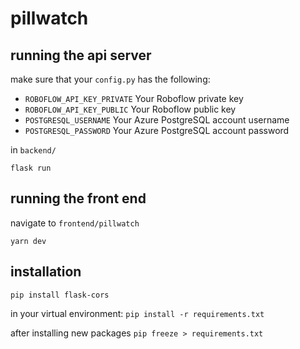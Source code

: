 # pillwatch

## running the api server 
make sure that your `config.py` has the following: 
- `ROBOFLOW_API_KEY_PRIVATE` Your Roboflow private key
- `ROBOFLOW_API_KEY_PUBLIC` Your Roboflow public key
- `POSTGRESQL_USERNAME` Your Azure PostgreSQL account username 
- `POSTGRESQL_PASSWORD` Your Azure PostgreSQL account password

in `backend/` 

```flask run``` 

## running the front end 
navigate to `frontend/pillwatch` 

```yarn dev```

## installation 
`pip install flask-cors`

in your virtual environment:
`pip install -r requirements.txt` 

after installing new packages 
`pip freeze > requirements.txt`
